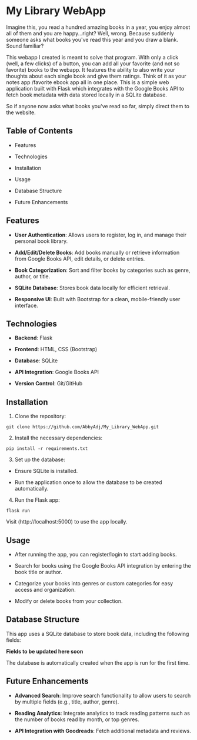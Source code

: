 # My Library WebApp

Imagine this, you read a hundred amazing books in a year, you enjoy almost all of them and you are happy...right?
Well, wrong. Because suddenly someone asks what books you've read this year and you draw a blank. Sound familiar?

This webapp I created is meant to solve that program. With only a click (well, a few clicks) of a button, you can add all your favorite (and not so favorite)
books to the webapp. It features the ability to also write your thoughts about each single book and give them ratings. Think of it as your notes app  /favorite ebook app all in one place. This is a simple web application built with Flask which integrates with the Google Books API to fetch book metadata with data stored locally in a SQLite database.

So if anyone now asks what books you've read so far, simply direct them to the website.

## Table of Contents
- Features

- Technologies

- Installation

- Usage

- Database Structure

- Future Enhancements

## Features
- **User Authentication**: Allows users to register, log in, and manage their personal book library.

- **Add/Edit/Delete Books**: Add books manually or retrieve information from Google Books API, edit details, or delete entries.

- **Book Categorization**: Sort and filter books by categories such as genre, author, or title.

- **SQLite Database**: Stores book data locally for efficient retrieval.

- **Responsive UI**: Built with Bootstrap for a clean, mobile-friendly user interface.

## Technologies
- **Backend**: Flask

- **Frontend**: HTML, CSS (Bootstrap)

- **Database**: SQLite

- **API Integration**: Google Books API

- **Version Control**: Git/GitHub

## Installation
1. Clone the repository:

```
git clone https://github.com/AbbyAdj/My_Library_WebApp.git
```

2. Install the necessary dependencies:

```
pip install -r requirements.txt
```

3. Set up the database:

- Ensure SQLite is installed.

- Run the application once to allow the database to be created automatically.

4. Run the Flask app:

```
flask run
```

Visit (http://localhost:5000) to use the app locally.

## Usage
- After running the app, you can register/login to start adding books.

- Search for books using the Google Books API integration by entering the book title or author.

- Categorize your books into genres or custom categories for easy access and organization.

- Modify or delete books from your collection.

## Database Structure
This app uses a SQLite database to store book data, including the following fields:

**Fields to be updated here soon**

The database is automatically created when the app is run for the first time.

## Future Enhancements
- **Advanced Search**: Improve search functionality to allow users to search by multiple fields (e.g., title, author, genre).

- **Reading Analytics**: Integrate analytics to track reading patterns such as the number of books read by month, or top genres.

- **API Integration with Goodreads**: Fetch additional metadata and reviews.
